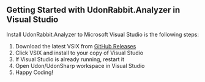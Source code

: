 ## Getting Started with UdonRabbit.Analyzer in Visual Studio

Install UdonRabbit.Analyzer to Microsoft Visual Studio is the following steps:

1. Download the latest VSIX from [GitHub Releases](https://github.com/mika-f/UdonRabbit.Analyzer/releases/latest)
1. Click VSIX and install to your copy of Visual Studio
1. If Visual Studio is already running, restart it
1. Open Udon/UdonSharp workspace in Visual Studio
1. Happy Coding!
